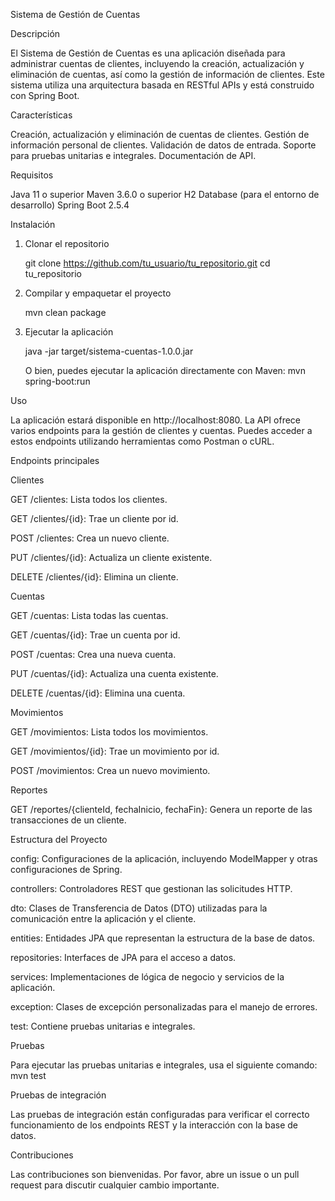 Sistema de Gestión de Cuentas

Descripción

El Sistema de Gestión de Cuentas es una aplicación diseñada para administrar cuentas de clientes, incluyendo la creación, actualización y eliminación de cuentas, así como la gestión de información de clientes. Este sistema utiliza una arquitectura basada en RESTful APIs y está construido con Spring Boot.

Características

Creación, actualización y eliminación de cuentas de clientes.
Gestión de información personal de clientes.
Validación de datos de entrada.
Soporte para pruebas unitarias e integrales.
Documentación de API.

Requisitos

Java 11 o superior
Maven 3.6.0 o superior
H2 Database (para el entorno de desarrollo)
Spring Boot 2.5.4

Instalación

1. Clonar el repositorio

    git clone https://github.com/tu_usuario/tu_repositorio.git
    cd tu_repositorio

2. Compilar y empaquetar el proyecto

    mvn clean package

3. Ejecutar la aplicación
   
   java -jar target/sistema-cuentas-1.0.0.jar

   O bien, puedes ejecutar la aplicación directamente con Maven: mvn spring-boot:run

Uso

La aplicación estará disponible en http://localhost:8080.
La API ofrece varios endpoints para la gestión de clientes y cuentas. Puedes acceder a estos endpoints utilizando herramientas como Postman o cURL.

Endpoints principales

Clientes

GET /clientes: Lista todos los clientes.

GET /clientes/{id}: Trae un cliente por id.

POST /clientes: Crea un nuevo cliente.

PUT /clientes/{id}: Actualiza un cliente existente.

DELETE /clientes/{id}: Elimina un cliente.

Cuentas

GET /cuentas: Lista todas las cuentas.

GET /cuentas/{id}: Trae un cuenta por id.

POST /cuentas: Crea una nueva cuenta.

PUT /cuentas/{id}: Actualiza una cuenta existente.

DELETE /cuentas/{id}: Elimina una cuenta.

Movimientos

GET /movimientos: Lista todos los movimientos.

GET /movimientos/{id}: Trae un movimiento por id.

POST /movimientos: Crea un nuevo movimiento.

Reportes

GET /reportes/{clienteId, fechaInicio, fechaFin}: Genera un reporte de las transacciones de un cliente.


Estructura del Proyecto

config: Configuraciones de la aplicación, incluyendo ModelMapper y otras configuraciones de Spring.

controllers: Controladores REST que gestionan las solicitudes HTTP.

dto: Clases de Transferencia de Datos (DTO) utilizadas para la comunicación entre la aplicación y el cliente.

entities: Entidades JPA que representan la estructura de la base de datos.

repositories: Interfaces de JPA para el acceso a datos.

services: Implementaciones de lógica de negocio y servicios de la aplicación.

exception: Clases de excepción personalizadas para el manejo de errores.

test: Contiene pruebas unitarias e integrales.

Pruebas

Para ejecutar las pruebas unitarias e integrales, usa el siguiente comando: mvn test

Pruebas de integración

Las pruebas de integración están configuradas para verificar el correcto funcionamiento de los endpoints REST y la interacción con la base de datos.

Contribuciones

Las contribuciones son bienvenidas. Por favor, abre un issue o un pull request para discutir cualquier cambio importante.
